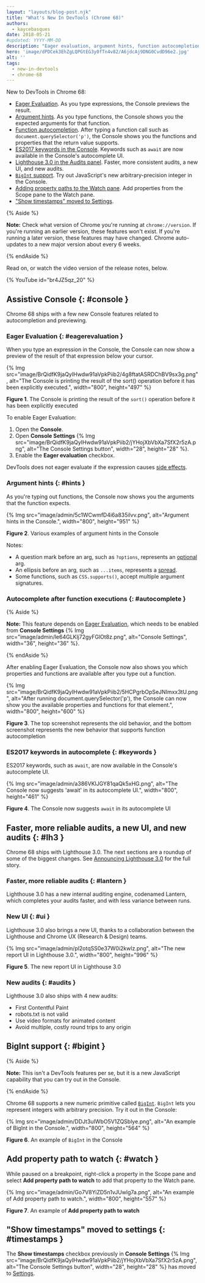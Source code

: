 ```yaml
---
layout: "layouts/blog-post.njk"
title: "What's New In DevTools (Chrome 68)"
authors:
  - kaycebasques
date: 2018-05-21
#updated: YYYY-MM-DD
description: "Eager evaluation, argument hints, function autocompletion, Lighthouse 3.0, and more."
hero: 'image/dPDCek3EhZgLQPGtEG3y0fTn4v82/A6jdcAj9DNG0CvdD96e2.jpg'
alt: ''
tags:
  - new-in-devtools
  - chrome-68
---
```


New to DevTools in Chrome 68:

- [Eager Evaluation][1]. As you type expressions, the Console previews the result.
- [Argument hints][2]. As you type functions, the Console shows you the expected arguments for that
  function.
- [Function autocompletion][3]. After typing a function call such as `document.querySelector('p')`,
  the Console shows you the functions and properties that the return value supports.
- [ES2017 keywords in the Console][4]. Keywords such as `await` are now available in the Console's
  autocomplete UI.
- [Lighthouse 3.0 in the Audits panel][5]. Faster, more consistent audits, a new UI, and new audits.
- [`BigInt` support][6]. Try out JavaScript's new arbitrary-precision integer in the Console.
- [Adding property paths to the Watch pane][7]. Add properties from the Scope pane to the Watch
  pane.
- ["Show timestamps" moved to Settings][8].

{% Aside %}

**Note:** Check what version of Chrome you're running at `chrome://version`. If you're running an
earlier version, these features won't exist. If you're running a later version, these features may
have changed. Chrome auto-updates to a new major version about every 6 weeks.

{% endAside %}

Read on, or watch the video version of the release notes, below.

{% YouTube id="br4JZ5qz\_20" %}

## Assistive Console {: #console }

Chrome 68 ships with a few new Console features related to autocompletion and previewing.

### Eager Evaluation {: #eagerevaluation }

When you type an expression in the Console, the Console can now show a preview of the result of that
expression below your cursor.

{% Img src="image/BrQidfK9jaQyIHwdw91aVpkPiib2/4g8ftatASRDChBV9sx3g.png", alt="The Console is printing the result of the sort() operation before it has been explicitly executed.", width="800", height="497" %}

**Figure 1**. The Console is printing the result of the `sort()` operation before it has been
explicitly executed

To enable Eager Evaluation:

1.  Open the **Console**.
2.  Open **Console Settings**
    {% Img src="image/BrQidfK9jaQyIHwdw91aVpkPiib2/jYHojXbVbXa7SfX2r5zA.png", alt="The Console Settings button", width="28", height="28" %}.
3.  Enable the **Eager evaluation** checkbox.

DevTools does not eager evaluate if the expression causes [side effects][9].

### Argument hints {: #hints }

As you're typing out functions, the Console now shows you the arguments that the function expects.

{% Img src="image/admin/5c1WCwmfD4i6a835ilvv.png", alt="Argument hints in the Console.", width="800", height="951" %}

**Figure 2**. Various examples of argument hints in the Console

Notes:

- A question mark before an arg, such as `?options`, represents an [optional][10] arg.
- An ellipsis before an arg, such as `...items`, represents a [spread][11].
- Some functions, such as `CSS.supports()`, accept multiple argument signatures.

### Autocomplete after function executions {: #autocomplete }

{% Aside %}

**Note:** This feature depends on [Eager Evaluation][12], which needs to be enabled from **Console
Settings** {% Img src="image/admin/le64GLKlj72gyFGlOt8z.png", alt="Console Settings", width="36", height="36" %}.

{% endAside %}

After enabling Eager Evaluation, the Console now also shows you which properties and functions are
available after you type out a function.

{% Img src="image/BrQidfK9jaQyIHwdw91aVpkPiib2/5HCPgrbOpSeJNImxx3tU.png", alt="After running document.querySelector('p'), the Console can now show you the available properties and functions for that element.", width="800", height="600" %}

**Figure 3**. The top screenshot represents the old behavior, and the bottom screenshot represents
the new behavior that supports function autocompletion

### ES2017 keywords in autocomplete {: #keywords }

ES2017 keywords, such as `await`, are now available in the Console's autocomplete UI.

{% Img src="image/admin/a386VKlJGY81qaQk5xHG.png", alt="The Console now suggests 'await' in its autocomplete UI.", width="800", height="461" %}

**Figure 4**. The Console now suggests `await` in its autocomplete UI

## Faster, more reliable audits, a new UI, and new audits {: #lh3 }

Chrome 68 ships with Lighthouse 3.0. The next sections are a roundup of some of the biggest changes.
See [Announcing Lighthouse 3.0][13] for the full story.

### Faster, more reliable audits {: #lantern }

Lighthouse 3.0 has a new internal auditing engine, codenamed Lantern, which completes your audits
faster, and with less variance between runs.

### New UI {: #ui }

Lighthouse 3.0 also brings a new UI, thanks to a collaboration between the Lighthouse and Chrome UX
(Research & Design) teams.

{% Img src="image/admin/pl2otqSS0e37W0i2kwlz.png", alt="The new report UI in Lighthouse 3.0.", width="800", height="996" %}

**Figure 5**. The new report UI in Lighthouse 3.0

### New audits {: #audits }

Lighthouse 3.0 also ships with 4 new audits:

- First Contentful Paint
- robots.txt is not valid
- Use video formats for animated content
- Avoid multiple, costly round trips to any origin

## BigInt support {: #bigint }

{% Aside %}

**Note:** This isn't a DevTools features per se, but it is a new JavaScript capability that you can
try out in the Console.

{% endAside %}

Chrome 68 supports a new numeric primitive called [`BigInt`][14]. `BigInt` lets you represent
integers with arbitrary precision. Try it out in the Console:

{% Img src="image/admin/DDJt3uIWbO5V1ZQSblye.png", alt="An example of BigInt in the Console.", width="800", height="564" %}

**Figure 6**. An example of `BigInt` in the Console

## Add property path to watch {: #watch }

While paused on a breakpoint, right-click a property in the Scope pane and select **Add property
path to watch** to add that property to the Watch pane.

{% Img src="image/admin/Go7V8YiZD5n1vJUwlg7a.png", alt="An example of Add property path to watch.", width="800", height="557" %}

**Figure 7**. An example of **Add property path to watch**

## "Show timestamps" moved to settings {: #timestamps }

The **Show timestamps** checkbox previously in **Console Settings**
{% Img src="image/BrQidfK9jaQyIHwdw91aVpkPiib2/jYHojXbVbXa7SfX2r5zA.png", alt="The Console Settings button", width="28", height="28" %} has moved to [Settings][15].

[1]: #eagerevaluation
[2]: #hints
[3]: #autocomplete
[4]: #keywords
[5]: #lh3
[6]: #bigint
[7]: #watch
[8]: #timestamps
[9]: https://stackoverflow.com/a/8129277/1669860
[10]: https://developer.mozilla.org/en-US/docs/Web/JavaScript/Reference/Functions/Default_parameters
[11]: https://developer.mozilla.org/en-US/docs/Web/JavaScript/Reference/Operators/Spread_syntax
[12]: #eagerevaluation
[13]: https://developers.google.com/web/updates/2018/05/lighthouse3
[14]: https://developers.google.com/web/updates/2018/05/bigint
[15]: /docs/devtools/customize/#settings
[16]: /blog/new-in-devtools-59#coverage
[17]: /blog/new-in-devtools-59#screenshots
[18]: /blog/new-in-devtools-59#block-requests
[19]: /blog/new-in-devtools-59#async
[20]: /blog/new-in-devtools-59#command-menu
